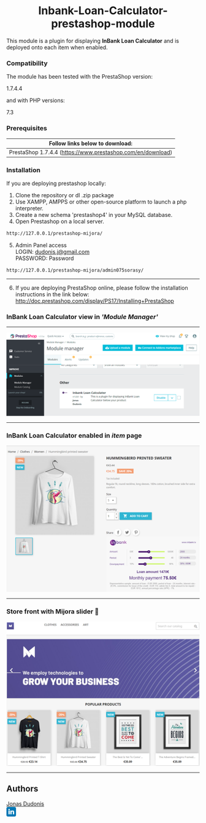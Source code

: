 <h1 align="center">Inbank-Loan-Calculator-prestashop-module</h1>

This module is a plugin for displaying **InBank Loan Calculator** and is deployed onto each item when enabled.

### Compatibility
The module has been tested with the PrestaShop version:

1.7.4.4

and with PHP versions:

7.3

### Prerequisites
|  Follow links below to download: |
| ------------- |
| PrestaShop 1.7.4.4 (https://www.prestashop.com/en/download)      | 

### Installation

If you are deploying prestashop locally:
1. Clone the repository or dl .zip package
2. Use XAMPP, AMPPS or other open-source platform to launch a php interpreter.
3. Create a new schema 'prestashop4' in your MySQL database.
4. Open Prestashop on a local server.
```sh
http://127.0.0.1/prestashop-mijora/
```
5. Admin Panel access<br>
LOGIN: dudonis.j@gmail.com<br>
PASSWORD: Password
```sh
http://127.0.0.1/prestashop-mijora/admin075sorasy/
```
---
6. If you are deploying PrestaShop online, please follow the installation instructions in the link below:
http://doc.prestashop.com/display/PS17/Installing+PrestaShop

### **InBank Loan Calculator** view in *'Module Manager'*
<hr>
<img src="./screenshots/1.png">
<hr>

### **InBank Loan Calculator** enabled in *item* page
<img src="./screenshots/2.png">
<hr>

### Store front with Mijora slider 🚀
<img src="./screenshots/3.png">
<hr>

## Authors
[Jonas Dudonis](https://github.com/JonasDudonis)
<br>
<a href="https://www.linkedin.com/in/jonasdudonis" target="_blank"><img src="https://raw.githubusercontent.com/edent/SuperTinyIcons/8e583e7ef9b3eb18787975676ed61fadee086578/images/svg/linkedin.svg" width="25"></a> 